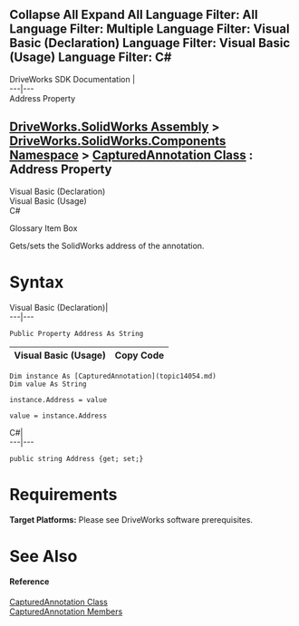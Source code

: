 Collapse All Expand All Language Filter: All  Language Filter: Multiple  Language Filter: Visual Basic (Declaration) Language Filter: Visual Basic (Usage) Language Filter: C#  
---  
DriveWorks SDK Documentation  |   
---|---  
Address Property   
  
[DriveWorks.SolidWorks Assembly](topic13342.md) > [DriveWorks.SolidWorks.Components Namespace](topic13925.md) > [CapturedAnnotation Class](topic14054.md) : Address Property  
---  
  
Visual Basic (Declaration)    
Visual Basic (Usage)    
C# 

Glossary Item Box

Gets/sets the SolidWorks address of the annotation. 

# Syntax

Visual Basic (Declaration)|   
---|---  
      
    
    Public Property Address As String  
  
Visual Basic (Usage)| Copy Code  
---|---  
      
    
    Dim instance As [CapturedAnnotation](topic14054.md)
    Dim value As String
     
    instance.Address = value
     
    value = instance.Address  
  
C#|   
---|---  
      
    
    public string Address {get; set;}  
  
# Requirements

**Target Platforms:** Please see DriveWorks software prerequisites.

# See Also

#### Reference

[CapturedAnnotation Class](topic14054.md)   
[CapturedAnnotation Members](topic14055.md)


